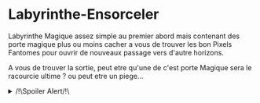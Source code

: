 # Labyrinthe-Ensorceler
Labyrinthe Magique assez simple au premier abord mais contenant des porte magique plus ou moins cacher a vous de trouver les bon Pixels Fantomes pour ouvrir de nouveaux passage vers d'autre horizons.

A vous de trouver la sortie, peut etre qu'une de c'est porte Magique sera le racourcie ultime ? ou peut etre un piege... 

<details>
   <summary>/!\Spoiler Alert/!\</summary>
   Ce Labyrinthe auras certains passage labyrintyque mais attention dans quelque couloir des porte peuvent etre legerement visible mais ou est sa clé?? Bien fouillez le couloir pour truc le pixel Fantome qui ouvrira la porte.

  Vous pouvais trouver si vous cherchez bien des passage invisible a l'oeil nu ! Les trouverais vous ?

  Mais faite bien attention ! vous pourriez trés bien vous perdre dans une boucle infinie....
  <details>
     <summary>Indice</summary>
     il pourrais y avoir un Pixel Fantome qui vous ferais revenir avant cette boucle.
  </details>

  A vous decouvrir la sortie, aurait vous de la chance ou resterais vous piéger! Mouahhahah!!!
  </details>
